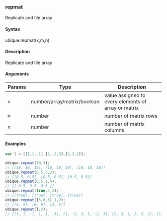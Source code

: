 ### repmat

Replicate and tile array


#### Syntax

ubique.repmat(x,m,n)


#### Description

Replicate and tile array  



#### Arguments

|Params|Type|Description
|---------|----|-----------
|`x` | number/array/matrix/boolean | value assigned to every elements of array or matrix
|`m` | number | number of matrix rows
|`n` | number | number of matrix columns


#### Examples

```js
var l = [[1,1,-1],[1,-2,3],[2,3,1]];

ubique.repmat(10,3);
// [[10, 10, 10], [10, 10, 10], [10, 10, 10]]
ubique.repmat(0.5,3,2);
// [[0.5, 0.5], [0.5, 0.5], [0.5, 0.5]]
ubique.repmat(0.5,1,4);
// [[ 0.5, 0.5, 0.5 ]]
ubique.repmat(true,4,1);
// [[true], [true], [true], [true]]
ubique.repmat([5,6,3],1,2);
// [[5, 5], [6, 6], [3, 3]]
ubique.repmat(l,2);
// [[1, 1, -1, 1, 1, -1], [1, -2, 3, 1, -2, 3], [2, 3, 1, 2, 3, 1], [1, 1, -1, 1, 1, -1], [1, -2, 3, 1, -2, 3], [2, 3, 1, 2, 3, 1]]
```

